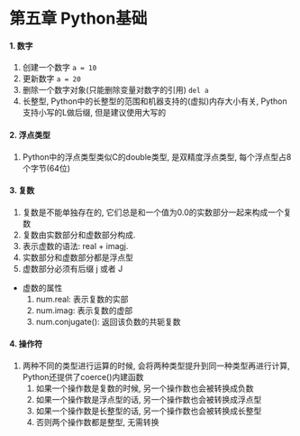 # 第五章 Python基础

#### 1. 数字
1. 创建一个数字
    `a = 10`
2. 更新数字
    `a = 20`
3. 删除一个数字对象(只能删除变量对数字的引用)
    `del a`
4. 长整型, Python中的长整型的范围和机器支持的(虚拟)内存大小有关, Python支持小写的L做后缀, 但是建议使用大写的


#### 2. 浮点类型
1. Python中的浮点类型类似C的double类型, 是双精度浮点类型, 每个浮点型占8个字节(64位)


#### 3. 复数
1. 复数是不能单独存在的, 它们总是和一个值为0.0的实数部分一起来构成一个复数
2. 复数由实数部分和虚数部分构成.
3. 表示虚数的语法: real + imagj.
4. 实数部分和虚数部分都是浮点型
5. 虚数部分必须有后缀 j 或者 J

* 虚数的属性
    1. num.real: 表示复数的实部
    2. num.imag: 表示复数的虚部
    3. num.conjugate(): 返回该负数的共轭复数

#### 4. 操作符
1. 两种不同的类型进行运算的时候, 会将两种类型提升到同一种类型再进行计算, Python还提供了coerce()内建函数
    1. 如果一个操作数是复数的时候, 另一个操作数也会被转换成负数
    2. 如果一个操作数是浮点型的话, 另一个操作数也会被转换成浮点型
    3. 如果一个操作数是长整型的话, 另一个操作数也会被转换成长整型
    4. 否则两个操作数都是整型, 无需转换


